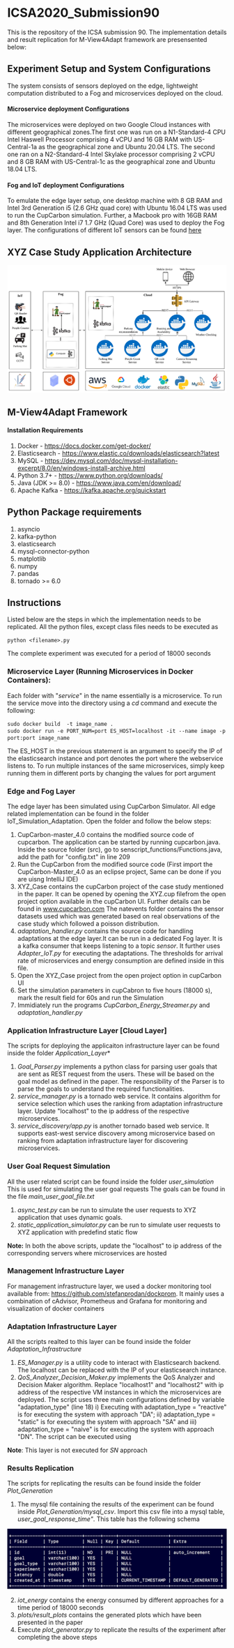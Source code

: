 # ICSA2020_Submission90
This is the repository of the ICSA submission 90. The implementation details and result replication for M-View4Adapt framework are presensented below:


## Experiment Setup and System Configurations

The system consists of sensors deployed on the edge, lightweight computation distributed to a Fog and microservices deployed on the cloud. 

#### Microservice deployment Configurations

The microservices were deployed on two Google Cloud instances with different geographical zones.The first one was run on a N1-Standard-4 CPU Intel Haswell Processor comprising 4 vCPU and 16 GB RAM with US-Central-1a as the geographical zone and Ubuntu 20.04 LTS. The second one ran on a N2-Standard-4 Intel Skylake processor comprising 2 vCPU and 8 GB RAM with US-Central-1c as the geographical zone and Ubuntu 18.04 LTS.

#### Fog and IoT deployment Configurations

To emulate the edge layer setup, one desktop machine with 8 GB RAM and Intel 3rd Generation i5 (2.6 GHz quad core) with Ubuntu 16.04 LTS was used to run the CupCarbon simulation. Further, a Macbook pro with 16GB RAM and 8th Generation Intel i7 1.7 GHz (Quad Core) was used to deploy the Fog layer. The configurations of different IoT sensors can be found [here](https://github.com/confcodesubmit/ICSA2021_Submission90/wiki/XYZ_IoT_Config)


## XYZ Case Study Application Architecture

![XYZ base application architecture](XYZ_Application.png)


## M-View4Adapt Framework

#### Installation Requirements

1. Docker - https://docs.docker.com/get-docker/
2. Elasticsearch - https://www.elastic.co/downloads/elasticsearch?latest
3. MySQL - https://dev.mysql.com/doc/mysql-installation-excerpt/8.0/en/windows-install-archive.html
4. Python 3.7+ - https://www.python.org/downloads/
5. Java (JDK >= 8.0) - https://www.java.com/en/download/
6. Apache Kafka - https://kafka.apache.org/quickstart


## Python Package requirements

1. asyncio
2. kafka-python
3. elasticsearch
4. mysql-connector-python
5. matplotlib
6. numpy
7. pandas
8. tornado >= 6.0

## Instructions 

Listed below are the steps in which the implementation needs to be replicated. All the python files, except class files needs to be executed as

```shell
python <filename>.py
```

The complete experiment was executed for a period of 18000 seconds

### Microservice Layer (Running Microservices in Docker Containers):

Each folder with "_service_" in the name essentially is a microservice. To run the service move into the directory using a _cd_ command and execute the following:


```shell
sudo docker build  -t image_name .
sudo docker run -e PORT_NUM=port ES_HOST=localhost -it --name image -p port:port image_name
```

The ES_HOST in the previous statement is an argument to specify the IP of the elasticsearch instance and port denotes the port where the webservice listens to. To run multiple instances of the same microservices, simply keep running them in different ports by changing the values for port argument

### Edge and Fog Layer

The edge layer has been simulated using CupCarbon Simulator. All edge related implementation can be found in the folder IoT_Simulation_Adaptation. Open the folder and follow the below steps:

1. CupCarbon-master_4.0 contains the modified source code of cupcarbon. The application can be started by running cupcarbon.java. Inside the source folder (src), go to  senscript_functions/Functions.java, add the path for "config.txt" in line 209
2. Run the CupCarbon from the modified source code (First import the CupCarbon-Master_4.0 as an eclipse project, Same can be done if you are uisng IntelliJ IDE)
3. XYZ_Case contains the cupCarbon project of the case study mentioned in the paper. It can be opened by opening the XYZ.cup filefrom the open project option available in the cupCarbon UI. Further details can be found in www.cupcarbon.com The natevents folder contains the sensor datasets used which was generated based on real observations of the case study which followed a poisson distribution.
4. *adaptation_handler.py* contains the source code for handling adaptations at the edge layer.It can be run in a dedicated Fog layer. It is a kafka consumer that keeps listening to a topic *sensor*. It further uses *Adapter_IoT.py* for executing the adaptations. The thresholds for arrival rate of microservices and energy consumption are defined inside in this file.
5. Open the XYZ_Case project from the open project option in cupCarbon UI
6. Set the simulation parameters in cupCabron to five hours (18000 s), mark the result field for 60s and run the Simulation
7. Immidiately run the programs *CupCarbon_Energy_Streamer.py* and *adaptation_handler.py*

### Application Infrastructure Layer [Cloud Layer]

The scripts for deploying the applicaiton infrastructure layer can be found inside the folder *Application_Layer**

1. *Goal_Parser.py* implements a python class for parsing user goals that are sent as REST request from the users. These will be based on the goal model as defined in the paper. The responsibility of the Parser is to parse the goals to understand the required functionalities.
2. *service_manager.py* is a tornado web service. It contains algorithm for service selection which uses the ranking from adaptation infrastructure layer. Update "localhost" to the ip address of the respective microservices.
3. *service_discovery/app.py* is another tornado based web service. It supports east-west service discovery among microservice based on ranking from adaptation infrastructure layer for discovering microservices.


### User Goal Request Simulation

All the user related script can be found inside the folder *user_simulation* This is used for simulating the user goal requests
The goals can be found in the file *main_user_goal_file.txt*

1. *async_test.py* can be run to simulate the user requests to XYZ application that uses dynamic goals. 
2. *static_application_simulator.py* can be run to simulate user requests to XYZ application with predefind static flow

**Note:** In both the above scripts, update the "localhost" to ip address of the corresponding servers where microservices are hosted


### Management Infrastructure Layer

For management infrastructure layer, we used a docker monitoring tool available from: https://github.com/stefanprodan/dockprom. It mainly uses a combination of cAdvisor, Prometheus and Grafana for monitoring and visualization of docker containers


### Adaptation Infrastructure Layer

All the scripts realted to this layer can be found inside the folder *Adaptation_Infrastructure* 

1. *ES_Manager.py* is a utility code to interact with Elasticsearch backend. The localhost can be replaced with the IP of your elasticsearch instance.
2. *QoS_Analyzer_Decision_Maker.py* implements the QoS Analyzer and Decision Maker algorithm. Replace "localhost1" and "localhost2" with ip address of the respective VM instances in which the microservices are deployed. The script uses three main configurations defined by variable "adaptation_type" (line 18) i) Executing with adaptation_type = "reactive" is for executing the system with approach "DA"; ii) adaptation_type = "static" is for executing the system with approach "SA" and iii) adaptation_type = "naive" is for executing the system with approach "DN". The script can be executed using 


**Note**: This layer is not executed for *SN* approach


### Results Replication

The scripts for replicating the results can be found inside the folder *Plot_Generation*

1. The mysql file containing the results of the experiment can be found inside *Plot_Generation/mysql_csv*. Import this csv file into a mysql table, *user_goal_response_time"*. This table has the following schema

![MySQL Schema](mysql_schema.png)

2. *iot_energy* contains the energy consumed by different approaches for a time period of 18000 seconds
3. *plots/result_plots* contains the generated plots which have been presented in the paper
4. Execute *plot_generator.py* to replicate the results of the experiment after completing the above steps








